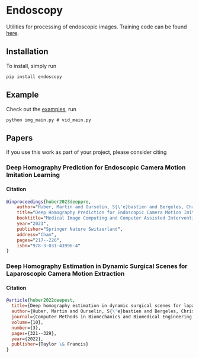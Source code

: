 # Endoscopy
Utilities for processing of endoscopic images. Training code can be found [here](https://github.com/RViMLab/MICCAI2023-Camera-Motion-Prediction).

## Installation
To install, simply run
```shell
pip install endoscopy
```

## Example
Check out the [examples](https://github.com/RViMLab/endoscopy), run
```shell
python img_main.py # vid_main.py
```

## Papers
If you use this work as part of your project, please consider citing

### Deep Homography Prediction for Endoscopic Camera Motion Imitation Learning
#### Citation
```bibtex
@inproceedings{huber2023deeppre,
    author="Huber, Martin and Ourselin, S{\'e}bastien and Bergeles, Christos and Vercauteren, Tom",
    title="Deep Homography Prediction for Endoscopic Camera Motion Imitation Learning",
    booktitle="Medical Image Computing and Computer Assisted Intervention -- MICCAI 2023",
    year="2023",
    publisher="Springer Nature Switzerland",
    address="Cham",
    pages="217--226",
    isbn="978-3-031-43996-4"
}
```

### Deep Homography Estimation in Dynamic Surgical Scenes for Laparoscopic Camera Motion Extraction
#### Citation
```bibtex
@article{huber2022deepest,
  title={Deep homography estimation in dynamic surgical scenes for laparoscopic camera motion extraction},
  author={Huber, Martin and Ourselin, S{\'e}bastien and Bergeles, Christos and Vercauteren, Tom},
  journal={Computer Methods in Biomechanics and Biomedical Engineering: Imaging \& Visualization},
  volume={10},
  number={3},
  pages={321--329},
  year={2022},
  publisher={Taylor \& Francis}
}
```
